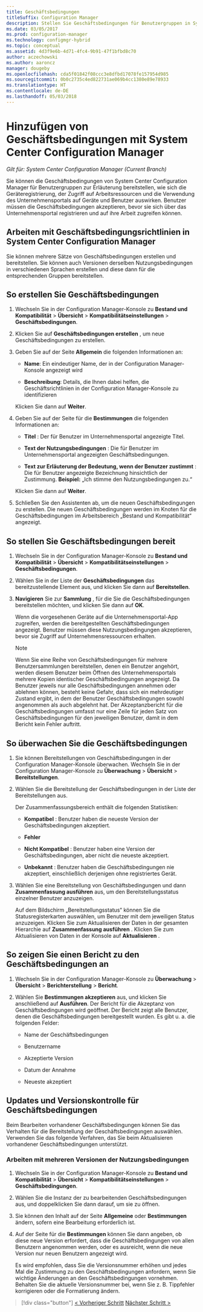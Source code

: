 ```yaml
---
title: Geschäftsbedingungen
titleSuffix: Configuration Manager
description: Stellen Sie Geschäftsbedingungen für Benutzergruppen in System Center Configuration Manager bereit.
ms.date: 03/05/2017
ms.prod: configuration-manager
ms.technology: configmgr-hybrid
ms.topic: conceptual
ms.assetid: 4d3f9e6b-4d71-4fc4-9b91-47f1bfbd8c70
author: aczechowski
ms.author: aaroncz
manager: dougeby
ms.openlocfilehash: cda5f01842f08ccc3e8dfbd17078fe157954d985
ms.sourcegitcommit: 0b0c2735c4ed822731ae069b4cc1380e89e78933
ms.translationtype: HT
ms.contentlocale: de-DE
ms.lasthandoff: 05/03/2018
---
```

# <a name="add-terms-and-conditions-with-system-center-configuration-manager"></a>Hinzufügen von Geschäftsbedingungen mit System Center Configuration Manager

*Gilt für: System Center Configuration Manager (Current Branch)*

Sie können die Geschäftsbedingungen von System Center Configuration Manager für Benutzergruppen zur Erläuterung bereitstellen, wie sich die Geräteregistrierung, der Zugriff auf Arbeitsressourcen und die Verwendung des Unternehmensportals auf Geräte und Benutzer auswirken. Benutzer müssen die Geschäftsbedingungen akzeptieren, bevor sie sich über das Unternehmensportal registrieren und auf ihre Arbeit zugreifen können.  

 ## <a name="working-with-terms-and-conditions-policies-in-system-center-configuration-manager"></a>Arbeiten mit Geschäftsbedingungsrichtlinien in System Center Configuration Manager  
 Sie können mehrere Sätze von Geschäftsbedingungen erstellen und bereitstellen. Sie können auch Versionen derselben Nutzungsbedingungen in verschiedenen Sprachen erstellen und diese dann für die entsprechenden Gruppen bereitstellen.  

## <a name="to-create-a-terms-and-conditions"></a>So erstellen Sie Geschäftsbedingungen  

1.  Wechseln Sie in der Configuration Manager-Konsole zu **Bestand und Kompatibilität** > **Übersicht** > **Kompatibilitätseinstellungen** > **Geschäftsbedingungen**.  

2.  Klicken Sie auf **Geschäftsbedingungen erstellen** , um neue Geschäftsbedingungen zu erstellen.  

3.  Geben Sie auf der Seite **Allgemein** die folgenden Informationen an:  

    -   **Name**: Ein eindeutiger Name, der in der Configuration Manager-Konsole angezeigt wird  

    -   **Beschreibung**: Details, die Ihnen dabei helfen, die Geschäftsrichtlinien in der Configuration Manager-Konsole zu identifizieren  

     Klicken Sie dann auf **Weiter**.  

4.  Geben Sie auf der Seite für die **Bestimmungen** die folgenden Informationen an:  

    -   **Titel** : Der für Benutzer im Unternehmensportal angezeigte Titel.  

    -   **Text der Nutzungsbedingungen** : Die für Benutzer im Unternehmensportal angezeigten Geschäftsbedingungen.  

    -   **Text zur Erläuterung der Bedeutung, wenn der Benutzer zustimmt** : Die für Benutzer angezeigte Bezeichnung hinsichtlich der Zustimmung. **Beispiel:** „Ich stimme den Nutzungsbedingungen zu.“  

     Klicken Sie dann auf **Weiter**.  

5.  Schließen Sie den Assistenten ab, um die neuen Geschäftsbedingungen zu erstellen. Die neuen Geschäftsbedingungen werden im Knoten für die Geschäftsbedingungen im Arbeitsbereich „Bestand und Kompatibilität“ angezeigt.  

## <a name="to-deploy-a-terms-and-conditions"></a>So stellen Sie Geschäftsbedingungen bereit  

1.  Wechseln Sie in der Configuration Manager-Konsole zu **Bestand und Kompatibilität** > **Übersicht** > **Kompatibilitätseinstellungen** > **Geschäftsbedingungen**.  

2.  Wählen Sie in der Liste der **Geschäftsbedingungen** das bereitzustellende Element aus, und klicken Sie dann auf **Bereitstellen**.  

3.  **Navigieren** Sie zur **Sammlung** , für die Sie die Geschäftsbedingungen bereitstellen möchten, und klicken Sie dann auf **OK**.  

     Wenn die vorgesehenen Geräte auf die Unternehmensportal-App zugreifen, werden die bereitgestellten Geschäftsbedingungen angezeigt. Benutzer müssen diese Nutzungsbedingungen akzeptieren, bevor sie Zugriff auf Unternehmensressourcen erhalten.  

    > [!NOTE]  
    >  Wenn Sie eine Reihe von Geschäftsbedingungen für mehrere Benutzersammlungen bereitstellen, denen ein Benutzer angehört, werden diesem Benutzer beim Öffnen des Unternehmensportals mehrere Kopien identischer Geschäftsbedingungen angezeigt. Da Benutzer jeweils nur alle Geschäftsbedingungen annehmen oder ablehnen können, besteht keine Gefahr, dass sich ein mehrdeutiger Zustand ergibt, in dem der Benutzer Geschäftsbedingungen sowohl angenommen als auch abgelehnt hat. Der Akzeptanzbericht für die Geschäftsbedingungen umfasst nur eine Zeile für jeden Satz von Geschäftsbedingungen für den jeweiligen Benutzer, damit in dem Bericht kein Fehler auftritt.  

## <a name="to-monitor-terms-and-conditions"></a>So überwachen Sie die Geschäftsbedingungen  

1.  Sie können Bereitstellungen von Geschäftsbedingungen in der Configuration Manager-Konsole überwachen. Wechseln Sie in der Configuration Manager-Konsole zu **Überwachung** > **Übersicht** > **Bereitstellungen**.  

2.  Wählen Sie die Bereitstellung der Geschäftsbedingungen in der Liste der Bereitstellungen aus.  

     Der Zusammenfassungsbereich enthält die folgenden Statistiken:  

    -   **Kompatibel** : Benutzer haben die neueste Version der Geschäftsbedingungen akzeptiert.  

    -   **Fehler**  

    -   **Nicht Kompatibel** : Benutzer haben eine Version der Geschäftsbedingungen, aber nicht die neueste akzeptiert.  

    -   **Unbekannt** : Benutzer haben die Geschäftsbedingungen nie akzeptiert, einschließlich derjenigen ohne registriertes Gerät.  

3.  Wählen Sie eine Bereitstellung von Geschäftsbedingungen und dann **Zusammenfassung ausführen** aus, um den Bereitstellungsstatus einzelner Benutzer anzuzeigen.  

     Auf dem Bildschirm „Bereitstellungsstatus“ können Sie die Statusregisterkarten auswählen, um Benutzer mit dem jeweiligen Status anzuzeigen. Klicken Sie zum Aktualisieren der Daten in der gesamten Hierarchie auf **Zusammenfassung ausführen** . Klicken Sie zum Aktualisieren von Daten in der Konsole auf **Aktualisieren** .  

## <a name="to-view--a-terms-and-conditions-report"></a>So zeigen Sie einen Bericht zu den Geschäftsbedingungen an  

1.  Wechseln Sie in der Configuration Manager-Konsole zu **Überwachung** > **Übersicht** > **Berichterstellung** > **Bericht**.  

2.  Wählen Sie **Bestimmungen akzeptieren** aus, und klicken Sie anschließend auf **Ausführen**. Der Bericht für die Akzeptanz von Geschäftsbedingungen wird geöffnet. Der Bericht zeigt alle Benutzer, denen die Geschäftsbedingungen bereitgestellt wurden. Es gibt u. a. die folgenden Felder:  

    -   Name der Geschäftsbedingungen  

    -   Benutzername  

    -   Akzeptierte Version  

    -   Datum der Annahme  

    -   Neueste akzeptiert  

## <a name="updates-and-version-control-for-terms-and-conditions"></a>Updates und Versionskontrolle für Geschäftsbedingungen  
 Beim Bearbeiten vorhandener Geschäftsbedingungen können Sie das Verhalten für die Bereitstellung der Geschäftsbedingungen auswählen. Verwenden Sie das folgende Verfahren, das Sie beim Aktualisieren vorhandener Geschäftsbedingungen unterstützt.  

### <a name="how-to-work-with-multiple-versions-of-terms-and-conditions"></a>Arbeiten mit mehreren Versionen der Nutzungsbedingungen  

1.  Wechseln Sie in der Configuration Manager-Konsole zu **Bestand und Kompatibilität** > **Übersicht** > **Kompatibilitätseinstellungen** > **Geschäftsbedingungen**.  

2.  Wählen Sie die Instanz der zu bearbeitenden Geschäftsbedingungen aus, und doppelklicken Sie dann darauf, um sie zu öffnen.  

3.  Sie können den Inhalt auf der Seite **Allgemeine** oder **Bestimmungen** ändern, sofern eine Bearbeitung erforderlich ist.  

4.  Auf der Seite für die **Bestimmungen** können Sie dann angeben, ob diese neue Version erfordert, dass die Geschäftsbedingungen von allen Benutzern angenommen werden, oder es ausreicht, wenn die neue Version nur neuen Benutzern angezeigt wird.  

     Es wird empfohlen, dass Sie die Versionsnummer erhöhen und jedes Mal die Zustimmung zu den Geschäftsbedingungen anfordern, wenn Sie wichtige Änderungen an den Geschäftsbedingungen vornehmen. Behalten Sie die aktuelle Versionsnummer bei, wenn Sie z. B. Tippfehler korrigieren oder die Formatierung ändern.

> [!div class="button"]
[< Vorheriger Schritt](configure-intune-subscription.md) [Nächster Schritt >](create-service-connection-point.md)
